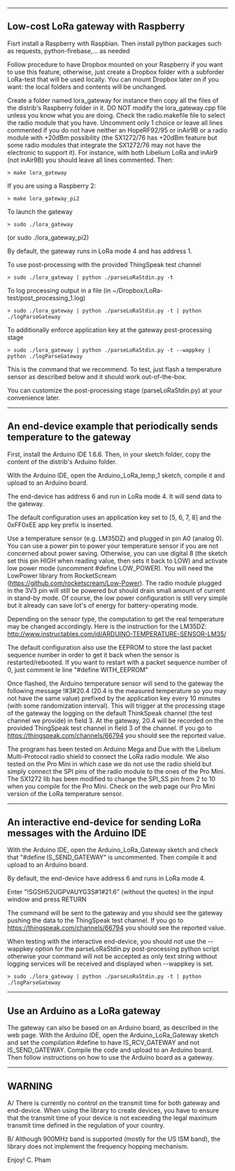 ------------------------------------
Low-cost LoRa gateway with Raspberry
------------------------------------

Fisrt install a Raspberry with Raspbian. Then install python packages such as requests, python-firebase,… as needed

Follow procedure to have Dropbox mounted on your Raspberry if you want to use this feature, otherwise, just create a Dropbox folder with a subforder LoRa-test that will be used locally. You can mount Dropbox later on if you want: the local folders and contents will be unchanged.

Create a folder named lora_gateway for instance then copy all the files of the distrib's Raspberry folder in it. DO NOT modify the lora_gateway.cpp file unless you know what you are doing. Check the radio.makefile file to select the radio module that you have. Uncomment only 1 choice or leave all lines commented if you do not have neither an HopeRF92/95 or inAir9B or a radio module with +20dBm possibility (the SX1272/76 has +20dBm feature but some radio modules that integrate the SX1272/76 may not have the electronic to support it). For instance, with both Libelium LoRa and inAir9 (not inAir9B) you should leave all lines commented. Then:

	> make lora_gateway

If you are using a Raspberry 2:

	> make lora_gateway_pi2

To launch the gateway

	> sudo ./lora_gateway

(or sudo ./lora_gateway_pi2)

By default, the gateway runs in LoRa mode 4 and has address 1.

To use post-processing with the provided ThingSpeak test channel

	> sudo ./lora_gateway | python ./parseLoRaStdin.py -t

To log processing output in a file (in ~/Dropbox/LoRa-test/post_processing_1.log)

	> sudo ./lora_gateway | python ./parseLoRaStdin.py -t | python ./logParseGateway

To additionally enforce application key at the gateway post-processing stage

	> sudo ./lora_gateway | python ./parseLoRaStdin.py -t --wappkey | python ./logParseGateway

This is the command that we recommend. To test, just flash a temperature sensor as described below and it should work out-of-the-box.

You can customize the post-processing stage (parseLoRaStdin.py) at your convenience later.

------------------------------------------------------------------------
An end-device example that periodically sends temperature to the gateway
------------------------------------------------------------------------

First, install the Arduino IDE 1.6.6. Then, in your sketch folder, copy the content of the distrib's Arduino folder.

With the Arduino IDE, open the Arduino_LoRa_temp_1 sketch, compile it and upload to an Arduino board.

The end-device has address 6 and run in LoRa mode 4. It will send data to the gateway.

The default configuration uses an application key set to [5, 6, 7, 8] and the 0xFF0xEE app key prefix is inserted.

Use a temperature sensor (e.g. LM35DZ) and plugged in pin A0 (analog 0). You can use a power pin to power your temperature sensor if you are not concerned about power saving. Otherwise, you can use digital 8 (the sketch set this pin HIGH when reading value, then sets it back to LOW) and activate low power mode (uncomment #define LOW_POWER). You will need the LowPower library from RocketScream (https://github.com/rocketscream/Low-Power). The radio module plugged in the 3V3 pin will still be powered but should drain small amount of current in stand-by mode. Of course, the low power configuration is still very simple but it already can save lot's of energy for battery-operating mode.

Depending on the sensor type, the computation to get the real temperature may be changed accordingly. Here is the instruction for the LM35DZ: http://www.instructables.com/id/ARDUINO-TEMPERATURE-SENSOR-LM35/

The default configuration also use the EEPROM to store the last packet sequence number in order to get it back when the sensor is restarted/rebooted. If you want to restart with a packet sequence number of 0, just comment le line "#define WITH_EEPROM"

Once flashed, the Arduino temperature sensor will send to the gateway the following message \!#3#20.4 (20.4 is the measured temperature so you may not have the same value) prefixed by the application key every 10 minutes (with some randomization interval). This will trigger at the processing stage of the gateway the logging on the default ThinkSpeak channel (the test channel we provide) in field 3. At the gateway, 20.4 will be recorded on the provided ThingSpeak test channel in field 3 of the channel. If you go to https://thingspeak.com/channels/66794 you should see the reported value. 

The program has been tested on Arduino Mega and Due with the Libelium Multi-Protocol radio shield to connect the LoRa radio module. We also tested on the Pro Mini in which case we do not use the radio shield but simply connect the SPI pins of the radio module to the ones of the Pro Mini. The SX1272 lib has been modified to change the SPI_SS pin from 2 to 10 when you compile for the Pro Mini. Check on the web page our Pro Mini version of the LoRa temperature sensor.

------------------------------------------------------------------------
An interactive end-device for sending LoRa messages with the Arduino IDE
------------------------------------------------------------------------

With the Arduino IDE, open the Arduino_LoRa_Gateway sketch and check that "#define IS_SEND_GATEWAY" is uncommented. Then compile it and upload to an Arduino board.

By default, the end-device have address 6 and runs in LoRa mode 4.

Enter "\!SGSH52UGPVAUYG3S#1#21.6" (without the quotes) in the input window and press RETURN

The command will be sent to the gateway and you should see the gateway pushing the data to the ThingSpeak test channel. If you go to https://thingspeak.com/channels/66794 you should see the reported value.

When testing with the interactive end-device, you should not use the --wappkey option for the parseLoRaStdin.py post-processing python script otherwise your command will not be accepted as only text string without logging services will be received and displayed when --wappkey is set.

	> sudo ./lora_gateway | python ./parseLoRaStdin.py -t | python ./logParseGateway

--------------------------------
Use an Arduino as a LoRa gateway
--------------------------------

The gateway can also be based on an Arduino board, as described in the web page. With the Arduino IDE, open the Arduino_LoRa_Gateway sketch and set the compilation #define to have IS_RCV_GATEWAY and not IS_SEND_GATEWAY. Compile the code and upload to an Arduino board. Then follow instructions on how to use the Arduino board as a gateway.

-------
WARNING
-------

A/ There is currently no control on the transmit time for both gateway and end-device. When using the library to create devices, you have to ensure that the transmit time of your device is not exceeding the legal maximum transmit time defined in the regulation of your country.

B/ Although 900MHz band is supported (mostly for the US ISM band), the library does not implement the frequency hopping mechanism.


Enjoy!
C. Pham